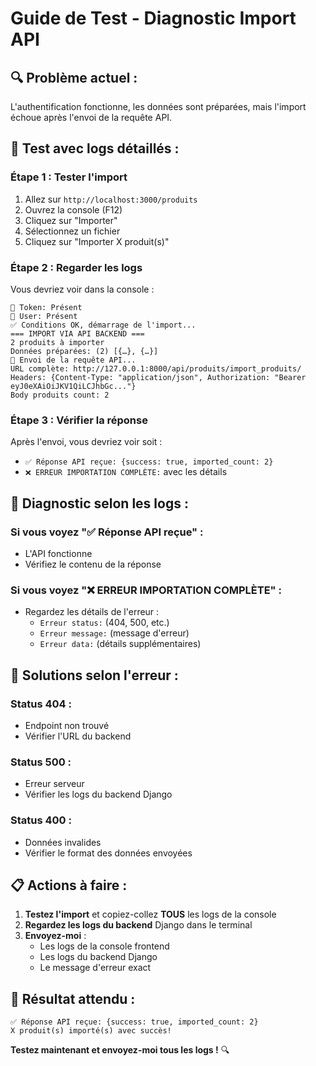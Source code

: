 # Guide de Test - Diagnostic Import API

## 🔍 **Problème actuel :**
L'authentification fonctionne, les données sont préparées, mais l'import échoue après l'envoi de la requête API.

## 🧪 **Test avec logs détaillés :**

### **Étape 1 : Tester l'import**
1. Allez sur `http://localhost:3000/produits`
2. Ouvrez la console (F12)
3. Cliquez sur "Importer"
4. Sélectionnez un fichier
5. Cliquez sur "Importer X produit(s)"

### **Étape 2 : Regarder les logs**
Vous devriez voir dans la console :
```
🔐 Token: Présent
👤 User: Présent
✅ Conditions OK, démarrage de l'import...
=== IMPORT VIA API BACKEND ===
2 produits à importer
Données préparées: (2) [{…}, {…}]
🚀 Envoi de la requête API...
URL complète: http://127.0.0.1:8000/api/produits/import_produits/
Headers: {Content-Type: "application/json", Authorization: "Bearer eyJ0eXAiOiJKV1QiLCJhbGc..."}
Body produits count: 2
```

### **Étape 3 : Vérifier la réponse**
Après l'envoi, vous devriez voir soit :
- `✅ Réponse API reçue: {success: true, imported_count: 2}`
- `❌ ERREUR IMPORTATION COMPLÈTE:` avec les détails

## 🚨 **Diagnostic selon les logs :**

### **Si vous voyez "✅ Réponse API reçue" :**
- L'API fonctionne
- Vérifiez le contenu de la réponse

### **Si vous voyez "❌ ERREUR IMPORTATION COMPLÈTE" :**
- Regardez les détails de l'erreur :
  - `Erreur status:` (404, 500, etc.)
  - `Erreur message:` (message d'erreur)
  - `Erreur data:` (détails supplémentaires)

## 🔧 **Solutions selon l'erreur :**

### **Status 404 :**
- Endpoint non trouvé
- Vérifier l'URL du backend

### **Status 500 :**
- Erreur serveur
- Vérifier les logs du backend Django

### **Status 400 :**
- Données invalides
- Vérifier le format des données envoyées

## 📋 **Actions à faire :**

1. **Testez l'import** et copiez-collez **TOUS** les logs de la console
2. **Regardez les logs du backend** Django dans le terminal
3. **Envoyez-moi** :
   - Les logs de la console frontend
   - Les logs du backend Django
   - Le message d'erreur exact

## 🎯 **Résultat attendu :**
```
✅ Réponse API reçue: {success: true, imported_count: 2}
X produit(s) importé(s) avec succès!
```

**Testez maintenant et envoyez-moi tous les logs !** 🔍
